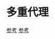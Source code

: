 #  多重代理
[参考](http://www.cocoachina.com/ios/20151208/14595.html)
[参考](http://zziking.github.io/ios/2015/11/01/%E5%88%A9%E7%94%A8OC%E7%9A%84%E5%8A%A8%E6%80%81%E6%96%B9%E6%B3%95%E5%86%B3%E8%AE%AE%E4%B8%8E%E6%B6%88%E6%81%AF%E8%BD%AC%E5%8F%91%E6%9C%BA%E5%88%B6%E5%AE%9E%E7%8E%B0%E5%A4%9A%E9%87%8D%E4%BB%A3%E7%90%86.html)
